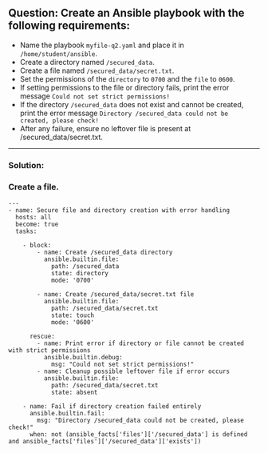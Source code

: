## Question: Create an Ansible playbook with the following requirements:
- Name the playbook `myfile-q2.yaml` and place it in `/home/student/ansible`.
- Create a directory named `/secured_data`.
- Create a file named `/secured_data/secret.txt`.
- Set the permissions of the `directory` to `0700` and the `file` to `0600`.
- If setting permissions to the file or directory fails, print the error message `Could not set strict permissions!`
- If the directory `/secured_data` does not exist and cannot be created, print the error message `Directory /secured_data could not be created, please check!`
- After any failure, ensure no leftover file is present at /secured_data/secret.txt.

---

### Solution: 

### Create a file.

```
---
- name: Secure file and directory creation with error handling
  hosts: all
  become: true
  tasks:

    - block:
        - name: Create /secured_data directory
          ansible.builtin.file:
            path: /secured_data
            state: directory
            mode: '0700'

        - name: Create /secured_data/secret.txt file
          ansible.builtin.file:
            path: /secured_data/secret.txt
            state: touch
            mode: '0600'

      rescue:
        - name: Print error if directory or file cannot be created with strict permissions
          ansible.builtin.debug:
            msg: "Could not set strict permissions!"
        - name: Cleanup possible leftover file if error occurs
          ansible.builtin.file:
            path: /secured_data/secret.txt
            state: absent

    - name: Fail if directory creation failed entirely
      ansible.builtin.fail:
        msg: "Directory /secured_data could not be created, please check!"
      when: not (ansible_facts['files']['/secured_data'] is defined and ansible_facts['files']['/secured_data']['exists'])

````
